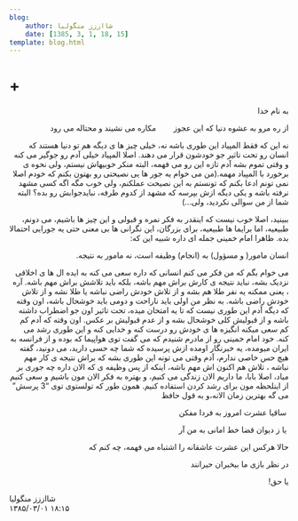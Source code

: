 ```yaml
---
blog:
    author: شااززز منگولیا
    date: [1385, 3, 1, 18, 15]
template: blog.html
---
```

# +

<div class="cnt">
<p class="MsoNormal" dir="rtl">به نام خدا<p></p></p>
<p class="MsoNormal" dir="rtl">از ره مرو به عشوه دنیا که این عجوز        مکاره می نشیند و محتاله می رود<p></p></p>
<p class="MsoNormal" dir="rtl"></p>
<p class="MsoNormal" dir="rtl">نه این که فقط المپیاد این طوری باشه نه، خیلی چیز ها ی دیگه هم تو دنیا هستند که انسان رو تحت تاثیر جو خودشون قرار می دهند. اصلا المپیاد خیلی آدم رو جوگیر می کنه و وقتی تموم بشه آدم تازه این رو می فهمه، البته منکر خوبیهاش نیستم، ولی نحوه ی برخورد با المپیاد مهمه.(من می خوام یه جور ها یی نصیحتی رو بهتون بکنم که خودم اصلا نمی تونم ادعا بکنم که تونستم به این نصیحت عملکنم، ولی خوب مگه اگه کسی مشهد نرفته باشه و یکی دیگه ازش بپرسه که مشهد از کدوم طرفه، نبایدجوابش رو بده؟ البته شما از من سوالی نکردید، ولی…)<p></p></p>
<p class="MsoNormal" dir="rtl">ببینید، اصلا خوب نیست که اینقدر به فکر نمره و قبولی و این چیز ها باشیم، می دونم، طبیعیه، اما برایما ها طبیعیه، برای بزرگان، این نگرانی ها بی معنی حتی یه جورایی احتمالا بده. ظاهرا امام خمینی جمله ای داره شبیه این که:<p></p></p>
<p class="MsoNormal" dir="rtl">انسان مامور( و مسؤول) به (انجام) وظیفه است، نه مامور به نتیجه.<p></p></p>
<p class="MsoNormal" dir="rtl">می خوام بگم که من فکر می کنم انسانی که داره سعی می کنه به ایده ال ها ی اخلاقی نزدیک بشه، نباید نتیجه ی کارش براش مهم باشه، بلکه باید تلاشش براش مهم باشه. آره ، یعنی ممکنه یه نفر طلا هم بشه و از تلاش خودش راضی نباشه یا طلا نشه و از تلاش خودش راضی باشه. به نظر من اولی باید ناراحت و دومی باید خوشحال باشه، اون وقته که دیگه آدم این طوری نیست که تا یه امتحان میده، تحت تاثیر اون جو اضطراب داشته باشه و از قبولیش کلی خوشحال بشه و از عدم قبولیش بر عکس. اون وقته که آدم کم کم سعی میکنه انگیزه ها ی خودش رو درست کنه و خدایی کنه و این طوری رشد می کنه. خود امام خمینی رو از مادرم شنیدم که می گفت توی هواپیما که بوده و از فرانسه به ایران میومده، یه خبرنگار اومده ازش پرسیده که شما چه حسی دارید، می دونید، گفته هیچ حس خاصی ندارم، آدم وقتی می تونه این طوری بشه که براش نتیجه ی کار مهم نباشه ، تلاش هم اکنون اش مهم باشه، اینکه از پس وظیفه ی که الان داره چه جوری بر میاد، اصلا بابا، ما داریم الان زندگی می کنیم، و بهتره به فکر الان مون باشیم و سعی کنیم از اینلحظه مون برای رشد کردن استفاده کنیم. همون طور که تولستوی توی “3 پرسش” می گه بهترین زمان الانه،و به قول حافظ<p></p></p>
<p class="MsoNormal" dir="rtl"> ساقیا عشرت امروز به فردا مفکن<p></p></p>
<p class="MsoNormal" dir="rtl"> یا ز دیوان قضا خط امانی به من آر<p></p></p>
<p class="MsoNormal" dir="rtl">حالا هرکس این عشرت عاشقانه را اشتباه می فهمه، چه کنم که<p></p></p>
<p class="MsoNormal" dir="rtl">در نظر بازی ما بیخبران حیرانند<p></p></p>
<p class="MsoNormal" dir="rtl">یا حق!</p>
</div>

<div class="blog-info">
    <div class="blog-author">شااززز منگولیا</div>
    <div class="blog-date">۱۳۸۵/۰۳/۰۱ ۱۸:۱۵</div>
</div>

